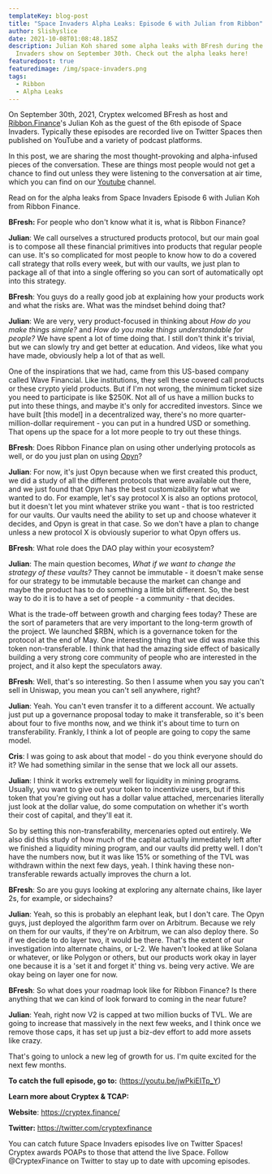 ```yaml
---
templateKey: blog-post
title: "Space Invaders Alpha Leaks: Episode 6 with Julian from Ribbon"
author: Slishyslice
date: 2021-10-08T01:08:48.185Z
description: Julian Koh shared some alpha leaks with BFresh during the Space
  Invaders show on September 30th. Check out the alpha leaks here!
featuredpost: true
featuredimage: /img/space-invaders.png
tags:
  - Ribbon
  - Alpha Leaks
---
```

On September 30th, 2021, Cryptex welcomed BFresh as host and [Ribbon.Finance](http://Ribbon.Finance)'s Julian Koh as the guest of the 6th episode of Space Invaders. Typically these episodes are recorded live on Twitter Spaces then published on YouTube and a variety of podcast platforms.

In this post, we are sharing the most thought-provoking and alpha-infused pieces of the conversation. These are things most people would not get a chance to find out unless they were listening to the conversation at air time, which you can find on our [Youtube](https://www.youtube.com/channel/UCdN17zdr5MCDph75srdhutQ) channel.

Read on for the alpha leaks from Space Invaders Episode 6 with Julian Koh from Ribbon Finance.

**BFresh:** For people who don't know what it is, what is Ribbon Finance?

**Julian**: We call ourselves a structured products protocol, but our main goal is to compose all these financial primitives into products that regular people can use. It's so complicated for most people to know how to do a covered call strategy that rolls every week, but with our vaults, we just plan to package all of that into a single offering so you can sort of automatically opt into this strategy.

**BFresh**: You guys do a really good job at explaining how your products work and what the risks are. What was the mindset behind doing that?

**Julian**: We are very, very product-focused in thinking about *How do you make things simple?* and *How do you make things understandable for people?* We have spent a lot of time doing that. I still don't think it's trivial, but we can slowly try and get better at education. And videos, like what you have made, obviously help a lot of that as well.

One of the inspirations that we had, came from this US-based company called Wave Financial. Like institutions, they sell these covered call products or these crypto yield products. But if I'm not wrong, the minimum ticket size you need to participate is like $250K. Not all of us have a million bucks to put into these things, and maybe it's only for accredited investors. Since we have built \[this model] in a decentralized way, there's no more quarter-million-dollar requirement - you can put in a hundred USD or something. That opens up the space for a lot more people to try out these things.

**BFresh**: Does Ribbon Finance plan on using other underlying protocols as well, or do you just plan on using [Opyn](https://www.opyn.co/)?

**Julian**: For now, it's just Opyn because when we first created this product, we did a study of all the different protocols that were available out there, and we just found that Opyn has the best customizability for what we wanted to do. For example, let's say protocol X is also an options protocol, but it doesn't let you mint whatever strike you want - that is too restricted for our vaults. Our vaults need the ability to set up and choose whatever it decides, and Opyn is great in that case. So we don't have a plan to change unless a new protocol X is obviously superior to what Opyn offers us.

**BFresh**: What role does the DAO play within your ecosystem?

**Julian**: The main question becomes, *What if we want to change the strategy of these vaults?* They cannot be immutable - it doesn't make sense for our strategy to be immutable because the market can change and maybe the product has to do something a little bit different. So, the best way to do it is to have a set of people - a community - that decides.

What is the trade-off between growth and charging fees today? These are the sort of parameters that are very important to the long-term growth of the project. We launched $RBN, which is a governance token for the protocol at the end of May. One interesting thing that we did was make this token non-transferable. I think that had the amazing side effect of basically building a very strong core community of people who are interested in the project, and it also kept the speculators away.

**BFresh**: Well, that's so interesting. So then I assume when you say you can't sell in Uniswap, you mean you can't sell anywhere, right?

**Julian**: Yeah. You can't even transfer it to a different account. We actually just put up a governance proposal today to make it transferable, so it's been about four to five months now, and we think it's about time to turn on transferability. Frankly, I think a lot of people are going to copy the same model.

**Cris**: I was going to ask about that model - do you think everyone should do it? We had something similar in the sense that we lock all our assets.

**Julian**: I think it works extremely well for liquidity in mining programs. Usually, you want to give out your token to incentivize users, but if this token that you're giving out has a dollar value attached, mercenaries literally just look at the dollar value, do some computation on whether it's worth their cost of capital, and they'll eat it.

So by setting this non-transferability, mercenaries opted out entirely. We also did this study of how much of the capital actually immediately left after we finished a liquidity mining program, and our vaults did pretty well. I don't have the numbers now, but it was like 15% or something of the TVL was withdrawn within the next few days, yeah. I think having these non-transferable rewards actually improves the churn a lot.

**BFresh**: So are you guys looking at exploring any alternate chains, like layer 2s, for example, or sidechains?

**Julian**: Yeah, so this is probably an elephant leak, but I don't care. The Opyn guys, just deployed the algorithm farm over on Arbitrum. Because we rely on them for our vaults, if they're on Arbitrum, we can also deploy there. So if we decide to do layer two, it would be there. That's the extent of our investigation into alternate chains, or L-2. We haven't looked at like Solana or whatever, or like Polygon or others, but our products work okay in layer one because it is a 'set it and forget it' thing vs. being very active. We are okay being on layer one for now.

**BFresh**: So what does your roadmap look like for Ribbon Finance? Is there anything that we can kind of look forward to coming in the near future?

**Julian**: Yeah, right now V2 is capped at two million bucks of TVL. We are going to increase that massively in the next few weeks, and I think once we remove those caps, it has set up just a biz-dev effort to add more assets like crazy.

That's going to unlock a new leg of growth for us. I'm quite excited for the next few months.



**To catch the full episode, go to:** (<https://youtu.be/jwPkiEITp_Y>)

**Learn more about Cryptex & TCAP:**

**Website**: [](https://cryptex.finance/)<https://cryptex.finance/>

**Twitter:** [](https://twitter.com/cryptexfinance)<https://twitter.com/cryptexfinance>

You can catch future Space Invaders episodes live on Twitter Spaces! Cryptex awards POAPs to those that attend the live Space. Follow @CryptexFinance on Twitter to stay up to date with upcoming episodes.